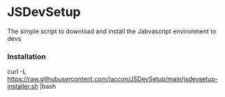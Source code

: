 # JSDevSetup
The simple script to download and install the Jabvascript environment to devs

### Installation
curl -L https://raw.githubusercontent.com/jaccon/JSDevSetup/main/jsdevsetup-installer.sh |bash
